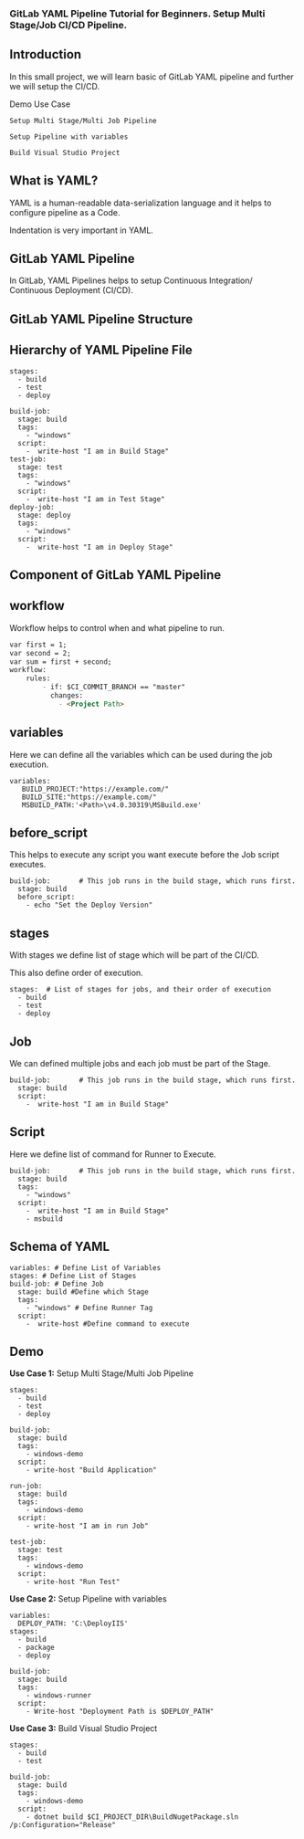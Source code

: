 ### GitLab YAML Pipeline Tutorial for Beginners. Setup Multi Stage/Job CI/CD Pipeline.
## Introduction
In this small project, we will learn basic of GitLab YAML pipeline and further we will setup the CI/CD.

Demo Use Case

    Setup Multi Stage/Multi Job Pipeline

    Setup Pipeline with variables

    Build Visual Studio Project 

## What is YAML?
YAML is a human-readable data-serialization language and it helps to configure pipeline as a Code.

Indentation is very important in YAML.

## GitLab YAML Pipeline
In GitLab, YAML Pipelines helps to setup Continuous Integration/ Continuous Deployment (CI/CD).


## GitLab YAML Pipeline Structure

## Hierarchy of YAML Pipeline File
```
stages:    
  - build
  - test
  - deploy

build-job:     
  stage: build
  tags:
    - "windows"
  script:
    -  write-host "I am in Build Stage"
test-job:      
  stage: test
  tags:
    - "windows"
  script:
    -  write-host "I am in Test Stage"
deploy-job: 
  stage: deploy
  tags:
    - "windows"
  script:
    -  write-host "I am in Deploy Stage"
```


## Component of GitLab YAML Pipeline


## workflow
Workflow helps to control when and what pipeline to run.
```markdown
var first = 1;
var second = 2;
var sum = first + second;
workflow:
    rules:
        - if: $CI_COMMIT_BRANCH == "master"
          changes:
            - <Project Path>
```


## variables
Here we can define all the variables which can be used during the job execution.
```
variables:
   BUILD_PROJECT:"https://example.com/"
   BUILD_SITE:"https://example.com/"
   MSBUILD_PATH:'<Path>\v4.0.30319\MSBuild.exe'
```


## before_script
This helps to execute any script you want execute before the Job script executes.
```
build-job:       # This job runs in the build stage, which runs first.
  stage: build
  before_script:
    - echo "Set the Deploy Version"
```

## stages
With stages we define list of stage which will be part of the CI/CD.

This also define order of execution.
```
stages:  # List of stages for jobs, and their order of execution
  - build
  - test
  - deploy
```

## Job<stage>
We can defined multiple jobs and each job must be part of the Stage.
```
build-job:       # This job runs in the build stage, which runs first.
  stage: build
  script:
    -  write-host "I am in Build Stage"
```

## Script
Here we define list of command for Runner to Execute.
```
build-job:       # This job runs in the build stage, which runs first.
  stage: build
  tags:
    - "windows"
  script:
    -  write-host "I am in Build Stage"
    - msbuild 
```

## Schema of YAML

```
variables: # Define List of Variables
stages: # Define List of Stages
build-job: # Define Job
  stage: build #Define which Stage 
  tags:
    - "windows" # Define Runner Tag
  script:
    -  write-host #Define command to execute 
```

## Demo

**Use Case 1:** Setup Multi Stage/Multi Job Pipeline
```
stages:    
  - build
  - test
  - deploy

build-job:     
  stage: build
  tags:
    - windows-demo
  script:
    - write-host "Build Application"
    
run-job:   
  stage: build  
  tags:
    - windows-demo
  script:
    - write-host "I am in run Job"
    
test-job:   
  stage: test 
  tags:
    - windows-demo
  script:
    - write-host "Run Test"
```

**Use Case 2:** Setup Pipeline with variables

```
variables:
  DEPLOY_PATH: 'C:\DeployIIS' 
stages:    
  - build
  - package
  - deploy

build-job:     
  stage: build
  tags:
    - windows-runner
  script:
    - Write-host "Deployment Path is $DEPLOY_PATH"
```


**Use Case 3:**  Build Visual Studio Project 
```
stages:    
  - build
  - test

build-job:     
  stage: build
  tags:
    - windows-demo
  script:
    - dotnet build $CI_PROJECT_DIR\BuildNugetPackage.sln /p:Configuration="Release"
```


